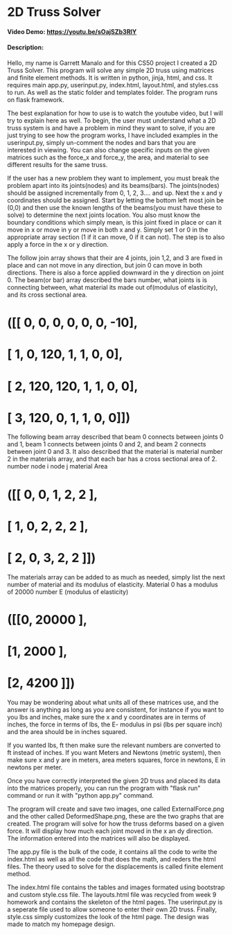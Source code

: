 # 2D Truss Solver
#### Video Demo:  <https://youtu.be/sOajSZb3RlY>
#### Description:

Hello, my name is Garrett Manalo and for this CS50 project I created a 2D Truss Solver.
This program will solve any simple 2D truss using matrices and finite element methods.
It is written in python, jinja, html, and css. It requires main app.py, userinput.py, index.html, layout.html, and styles.css to run. As well as the static folder and templates folder. The program runs on flask framework.

The best explanation for how to use is to watch the youtube video, but I will try to explain here as well.
To begin, the user must understand what a 2D truss system is and have a problem in mind they want to solve,
if you are just trying to see how the program works, I have included examples in the userinput.py, simply un-comment the nodes and bars
that you are interested in viewing.
You can also change specific inputs on the given matrices such as the force_x and force_y, the area, and material to see different results for the same truss.

If the user has a new problem they want to implement, you must break the problem apart into its joints(nodes) and its beams(bars).
The joints(nodes) should be assigned incrementally from 0, 1, 2, 3.... and up. Next the x and y coordinates should be assigned.
Start by letting the bottom left most join be (0,0) and then use the known lengths of the beams(you must have these to solve) to determine
the next joints location. You also must know the boundary conditions which simply mean, is this joint fixed in place or can it move in x or move in y or move in both x and y. Simply set 1 or 0 in the appropriate array section (1 if it can move, 0 if it can not). The step is to also apply a force in the x or y direction.

The follow join array shows that their are 4 joints, join 1,2, and 3 are fixed in place and can not move in any direction, but join 0 can move in both directions. There is also a force applied downward in the y direction on joint 0.
The beam(or bar) array described the bars number, what joints is is connecting between, what material its made out of(modulus of elasticity), and its cross sectional area.
# ([[   0,        0,     0,     0,       0,         0,      -10],
# [  1,        0,    120,    1,       1,         0,        0],
# [  2,       120,   120,    1,       1,         0,        0],
# [  3,       120,    0,     1,       1,         0,        0]])


The following beam array described that beam 0 connects between joints 0 and 1, beam 1 connects between joints 0 and 2, and beam 2 connects between joint 0 and 3. It also described that the material is material number 2 in the materials array, and that each bar has a cross sectional area of 2.
number    node i   node j  material    Area
# ([[   0,       0,      1,        2,        2   ],
# [   1,       0,      2,        2,        2   ],
# [   2,       0,      3,        2,        2   ]])

The materials array can be added to as much as needed, simply list the next number of material and its modulus of elasticity.
Material 0 has a modulus of 20000
number     E (modulus of elasticity)
# ([[0,     20000   ],
# [1,      2000    ],
# [2,     4200   ]])

You may be wondering about what units all of these matrices use, and the answer is anything as long as you are consistent, for instance
if you want to you lbs and inches, make sure the x and y coordinates are in terms of inches, the force in terms of lbs, the E- modulus in psi (lbs per square inch) and the area should be in inches squared.

If you wanted lbs, ft then make sure the relevant numbers are converted to ft instead of inches.
If you want Meters and Newtons (metric system), then make sure x and y are in meters, area meters squares, force in newtons, E in newtons per meter.

Once you have correctly interpreted the given 2D truss and placed its data into the matrices properly, you can run the program with "flask run" command
or run it with "python app.py" command.

The program will create and save two images, one called ExternalForce.png and the other called DeformedShape.png, these are the two graphs that are created.
The program will solve for how the truss deforms based on a given force. It will display how much each joint moved in the x an dy direction.
The information entered into the matrices will also be displayed.

The app.py file is the bulk of the code, it contains all the code to write the index.html as well as all the code that does the math, and reders the html files. The theory used to solve for the displacements is called finite element method.

The index.html file contains the tables and images formated using bootstrap and custom style.css file.
The layouts.html file was recycled from week 9 homework and contains the skeleton of the html pages.
The userinput.py is a seperate file used to allow someone to enter their own 2D truss.
Finally, style.css simply customizes the look of the html page.
The design was made to match my homepage design.
